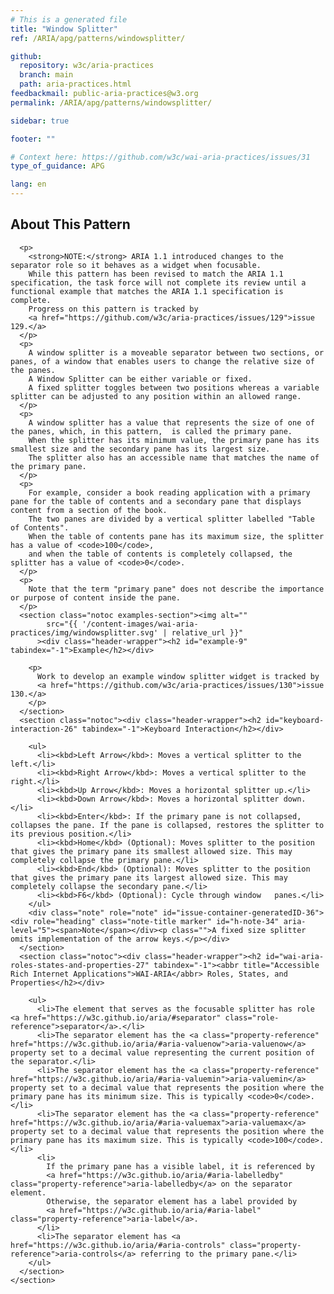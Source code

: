 ```yaml
---
# This is a generated file
title: "Window Splitter"
ref: /ARIA/apg/patterns/windowsplitter/

github:
  repository: w3c/aria-practices
  branch: main
  path: aria-practices.html
feedbackmail: public-aria-practices@w3.org
permalink: /ARIA/apg/patterns/windowsplitter/

sidebar: true

footer: ""

# Context here: https://github.com/w3c/wai-aria-practices/issues/31
type_of_guidance: APG

lang: en
---
```



<link 
  rel="stylesheet"
  href="{{ '/content-assets/wai-aria-practices/styles.css' | relative_url }}"
>
<!-- Code highlighting styles -->
<link 
  rel="stylesheet"
  href="{{ '/ARIA/apg/example-index/css/github.css' | relative_url }}"
>

<script>
const addBodyClass = "pattern-page";
const enableSidebar = true;
if (addBodyClass) document.body.classList.add(addBodyClass);
if (enableSidebar) document.body.classList.add('has-sidebar');
</script>
    
<div>
<section class="widget" id="windowsplitter"><h2 id="about-this-pattern" tabindex="-1">About This Pattern</h2><div class="header-wrapper"></div>
      
      <p>
        <strong>NOTE:</strong> ARIA 1.1 introduced changes to the separator role so it behaves as a widget when focusable.
        While this pattern has been revised to match the ARIA 1.1 specification, the task force will not complete its review until a functional example that matches the ARIA 1.1 specification is complete.
        Progress on this pattern is tracked by
        <a href="https://github.com/w3c/aria-practices/issues/129">issue 129.</a>
      </p>
      <p>
        A window splitter is a moveable separator between two sections, or panes, of a window that enables users to change the relative size of the panes.
        A Window Splitter can be either variable or fixed.
        A fixed splitter toggles between two positions whereas a variable splitter can be adjusted to any position within an allowed range.
      </p>
      <p>
        A window splitter has a value that represents the size of one of the panes, which, in this pattern,  is called the primary pane.
        When the splitter has its minimum value, the primary pane has its smallest size and the secondary pane has its largest size.
        The splitter also has an accessible name that matches the name of the primary pane.
      </p>
      <p>
        For example, consider a book reading application with a primary pane for the table of contents and a secondary pane that displays content from a section of the book.
        The two panes are divided by a vertical splitter labelled "Table of Contents".
        When the table of contents pane has its maximum size, the splitter has a value of <code>100</code>,
        and when the table of contents is completely collapsed, the splitter has a value of <code>0</code>.
      </p>
      <p>
        Note that the term "primary pane" does not describe the importance or purpose of content inside the pane.
      </p>
      <section class="notoc examples-section"><img alt="" 
            src="{{ '/content-images/wai-aria-practices/img/windowsplitter.svg' | relative_url }}"
          ><div class="header-wrapper"><h2 id="example-9" tabindex="-1">Example</h2></div>
        
        <p>
          Work to develop an example window splitter widget is tracked by
          <a href="https://github.com/w3c/aria-practices/issues/130">issue 130.</a>
        </p>
      </section>
      <section class="notoc"><div class="header-wrapper"><h2 id="keyboard-interaction-26" tabindex="-1">Keyboard Interaction</h2></div>
        
        <ul>
          <li><kbd>Left Arrow</kbd>: Moves a vertical splitter to the left.</li>
          <li><kbd>Right Arrow</kbd>: Moves a vertical splitter to the right.</li>
          <li><kbd>Up Arrow</kbd>: Moves a horizontal splitter up.</li>
          <li><kbd>Down Arrow</kbd>: Moves a horizontal splitter down.</li>
          <li><kbd>Enter</kbd>: If the primary pane is not collapsed, collapses the pane. If the pane is collapsed, restores the splitter to its previous position.</li>
          <li><kbd>Home</kbd> (Optional): Moves splitter to the position that gives the primary pane its smallest allowed size. This may completely collapse the primary pane.</li>
          <li><kbd>End</kbd> (Optional): Moves splitter to the position that gives the primary pane its largest allowed size. This may completely collapse the secondary pane.</li>
          <li><kbd>F6</kbd> (Optional): Cycle through window   panes.</li>
        </ul>
        <div class="note" role="note" id="issue-container-generatedID-36"><div role="heading" class="note-title marker" id="h-note-34" aria-level="5"><span>Note</span></div><p class="">A fixed size splitter omits implementation of the arrow keys.</p></div>
      </section>
      <section class="notoc"><div class="header-wrapper"><h2 id="wai-aria-roles-states-and-properties-27" tabindex="-1"><abbr title="Accessible Rich Internet Applications">WAI-ARIA</abbr> Roles, States, and Properties</h2></div>
        
        <ul>
          <li>The element that serves as the focusable splitter has role <a href="https://w3c.github.io/aria/#separator" class="role-reference">separator</a>.</li>
          <li>The separator element has the <a class="property-reference" href="https://w3c.github.io/aria/#aria-valuenow">aria-valuenow</a> property set to a decimal value representing the current position of the separator.</li>
          <li>The separator element has the <a class="property-reference" href="https://w3c.github.io/aria/#aria-valuemin">aria-valuemin</a> property set to a decimal value that represents the position where the primary pane has its minimum size. This is typically <code>0</code>.</li>
          <li>The separator element has the <a class="property-reference" href="https://w3c.github.io/aria/#aria-valuemax">aria-valuemax</a> property set to a decimal value that represents the position where the primary pane has its maximum size. This is typically <code>100</code>.</li>
          <li>
            If the primary pane has a visible label, it is referenced by
            <a href="https://w3c.github.io/aria/#aria-labelledby" class="property-reference">aria-labelledby</a> on the separator element.
            Otherwise, the separator element has a label provided by
            <a href="https://w3c.github.io/aria/#aria-label" class="property-reference">aria-label</a>.
          </li>
          <li>The separator element has <a href="https://w3c.github.io/aria/#aria-controls" class="property-reference">aria-controls</a> referring to the primary pane.</li>
        </ul>
      </section>
    </section>
</div>
<script 
  src="{{ '/ARIA/apg/example-index/js/jumpto.js' | relative_url }}"
></script>
